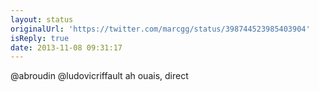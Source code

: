 ```yaml
---
layout: status
originalUrl: 'https://twitter.com/marcgg/status/398744523985403904'
isReply: true
date: 2013-11-08 09:31:17
---
```


@abroudin @ludovicriffault ah ouais, direct
